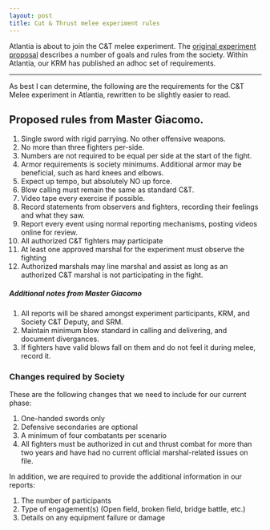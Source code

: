 ```yaml
---
layout: post
title: Cut & Thrust melee experiment rules
---
```


Atlantia is about to join the C&T melee experiment.  The <a href='/content/pdf/CnTMeleesExperimentProposal_March.pdf'>original experiment proposal</a> describes a number of goals and rules from the society.  Within Atlantia, our KRM has published an adhoc set of requirements.

* * *

As best I can determine, the following are the requirements for the C&T Melee experiment in Atlantia, rewritten to be slightly easier to read.

## Proposed rules from Master Giacomo.

1. Single sword with rigid parrying.  No other offensive weapons.
1. No more than three fighters per-side.
1. Numbers are not required to be equal per side at the start of the fight.
1. Armor requirements is society minimums.  Additional armor may be beneficial, such as hard knees and elbows.
1. Expect up tempo, but absolutely NO up force.
1. Blow calling must remain the same as standard C&T.
1. Video tape every exercise if possible.
1. Record statements from observers and fighters, recording their feelings and what they saw.
1. Report every event using normal reporting mechanisms, posting videos online for review.
1. All authorized C&T fighters may participate
1. At least one approved marshal for the experiment must observe the fighting
1. Authorized marshals may line marshal and assist as long as an authorized C&T marshal is not participating in the fight.

##### Additional notes from Master Giacomo

1. All reports will be shared amongst experiment participants, KRM, and Society C&T Deputy, and SRM.
1. Maintain minimum blow standard in calling and delivering, and document divergances.
1. If fighters have valid blows fall on them and do not feel it during melee, record it.

### Changes required by Society

These are the following changes that we need to include for our current phase:

1. One-handed swords only
1. Defensive secondaries are optional
1. A minimum of four combatants per scenario
1. All fighters must be authorized in cut and thrust combat for more than two years and have had no current official marshal-related issues on file.

In addition, we are required to provide the additional information in our reports:

1. The number of participants
1. Type of engagement(s) (Open field, broken field, bridge battle, etc.)
1. Details on any equipment failure or damage
